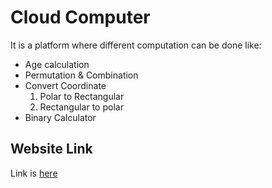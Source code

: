 # Cloud Computer

It is a platform where different computation can be done like:

* Age calculation
* Permutation & Combination
* Convert Coordinate
    1. Polar to Rectangular
    2. Rectangular to polar
* Binary Calculator

## Website Link

Link is [here](https://vrutik2809.github.io/Cloud-Computer/)